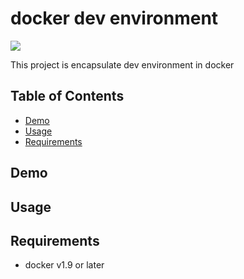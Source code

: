 # docker dev environment
[![](https://img.shields.io/badge/License-MIT-blue.svg?style=flat-square)](https://yuu3.github.io/license/mit.md)

This project is encapsulate dev environment in docker

## Table of Contents
  * [Demo](#demo)
  * [Usage](#usage)
  * [Requirements](#requirements)

## Demo

## Usage

## Requirements
* docker v1.9 or later
